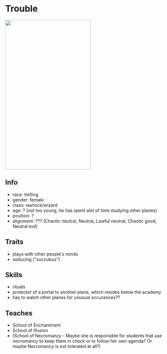 # Trouble
<img src="https://i.pinimg.com/originals/9b/33/fa/9b33fae8870f7f07bae55417371b351a.jpg" width="274" height="480" />

## Info
- race: tiefling
- gender: female 
- class: warlock/wizard
- age: ? (not too young, he has spent alot of time studying other planes)
- position: ? 
- alignment: ??? (Chaotic neutral, Neutral, Lawful neutral, Chaotic good, Neutral evil)
## Traits
- plays with other people's minds
- seducing ("succubus")
## Skills
- rituals
- protector of a portal to another plane, which resides below the academy
- has to watch other planes for unusual occurances??
## Teaches
- School of Enchantment
- School of Illusion
- (School of Necromancy - Maybe she is responsible for students that use necromancy to keep them in check or to follow her own agenda? Or maybe Necromancy is not tolerated at all?)